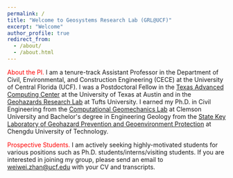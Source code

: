 ```yaml
---
permalink: /
title: "Welcome to Geosystems Research Lab (GRL@UCF)"
excerpt: "Welcome"
author_profile: true
redirect_from: 
  - /about/
  - /about.html
---
```


<span style="color:red"> About the PI.</span> I am a tenure-track Assistant Professor in the Department of Civil, Environmental, and Construction Engineering (CECE) at the University of Central Florida (UCF). I was a Postdoctoral Fellow in the [Texas Advanced Computing Center](https://www.tacc.utexas.edu/) at the University of Texas at Austin and in the [Geohazards Research Lab](https://sites.tufts.edu/geohazards/) at Tufts University. I earned my Ph.D. in Civil Engineering from the [Computational Geomechanics Lab](https://cecas.clemson.edu/geomechanics/) at Clemson University and Bachelor's degree in Engineering Geology from the [State Key Laboratory of Geohazard Prevention and Geoenvironment Protection](http://www.sklgp.cdut.edu.cn) at Chengdu University of Technology. 

<span style="color:red"> Prospective Students.</span> I am actively seeking highly-motivated students for various positions such as Ph.D. students/interns/visiting students. If you are interested in joining my group, please send an email to weiwei.zhan@ucf.edu with your CV and transcripts. 
